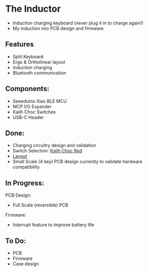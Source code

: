 # The Inductor
- Induction charging keyboard (never plug it in to charge again!)
- My induction into PCB design and firmware

## Features
- Split Keyboard
- Ergo & Ortholinear layout
- Induction charging
- Bluetooth communication

## Components:
- Seeeduino Xiao BLE MCU
- MCP I/O Expander
- Kailh Choc Switches
- USB-C Header

## Done:
- Charging circuitry design and validation
- Switch Selection: [Kailh Choc Red](http://www.kailh.com/en/Products/Ks/CS/321.html)
- [Layout](http://www.keyboard-layout-editor.com/#/gists/e3e7028cc00f300e55809f2b5b43f849)
- Small Scale (4 key) PCB design currently to validate hardware compatibility

## In Progress:
PCB Design:
- Full Scale (reversible) PCB

Firmware:
- Interrupt feature to improve battery life

## To Do:
- PCB
- Firmware
- Case design
